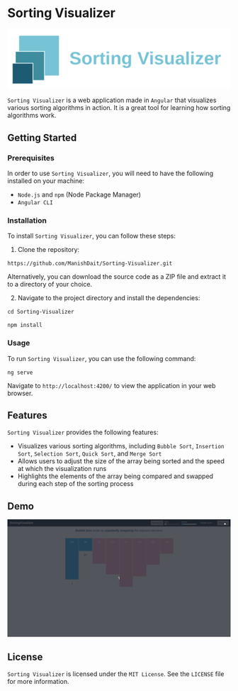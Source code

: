 # Sorting Visualizer

<img src="images/icon.png">

`Sorting Visualizer` is a web application made in `Angular` that visualizes various sorting algorithms in action. It is a great tool for learning how sorting algorithms work.

## Getting Started

### Prerequisites

In order to use `Sorting Visualizer`, you will need to have the following installed on your machine:

- `Node.js` and `npm` (Node Package Manager)
- `Angular CLI`

### Installation

To install `Sorting Visualizer`, you can follow these steps:

1. Clone the repository:

```
https://github.com/ManishDait/Sorting-Visualizer.git
```
Alternatively, you can download the source code as a ZIP file and extract it to a directory of your choice.

2. Navigate to the project directory and install the dependencies:

```
cd Sorting-Visualizer
```
```
npm install
```

### Usage

To run `Sorting Visualizer`, you can use the following command:

```
ng serve
```

Navigate to `http://localhost:4200/` to view the application in your web browser.

## Features

`Sorting Visualizer` provides the following features:

- Visualizes various sorting algorithms, including `Bubble Sort`, `Insertion Sort`, `Selection Sort`, `Quick Sort`, and `Merge Sort`
- Allows users to adjust the size of the array being sorted and the speed at which the visualization runs
- Highlights the elements of the array being compared and swapped during each step of the sorting process

## Demo

![Sorting Visualizer Demo](images/demo.gif)


## License

`Sorting Visualizer` is licensed under the `MIT License`. See the `LICENSE` file for more information.




